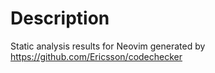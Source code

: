 # Description

Static analysis results for Neovim generated by https://github.com/Ericsson/codechecker
